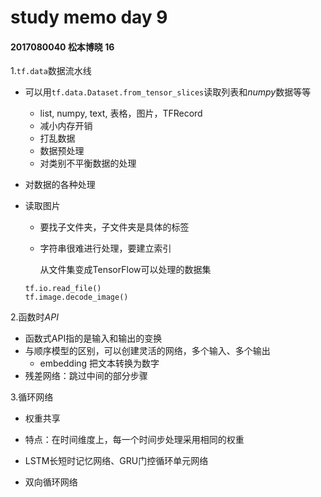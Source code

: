 

# study memo day 9

#### 2017080040 松本博晓 16



1.`tf.data`数据流水线

- 可以用`tf.data.Dataset.from_tensor_slices`读取列表和$numpy$数据等等

  - list, numpy, text, 表格，图片，TFRecord
  - 减小内存开销
  - 打乱数据
  - 数据预处理
  - 对类别不平衡数据的处理

- 对数据的各种处理

- 读取图片

  - 要找子文件夹，子文件夹是具体的标签

  - 字符串很难进行处理，要建立索引

    从文件集变成TensorFlow可以处理的数据集

  ```
  tf.io.read_file()
  tf.image.decode_image()
  ```

2.函数时$API$

- 函数式API指的是输入和输出的变换
- 与顺序模型的区别，可以创建灵活的网络，多个输入、多个输出
  - embedding 把文本转换为数字
- 残差网络：跳过中间的部分步骤

3.循环网络

- 权重共享

- 特点：在时间维度上，每一个时间步处理采用相同的权重

- LSTM长短时记忆网络、GRU门控循环单元网络

- 双向循环网络

  